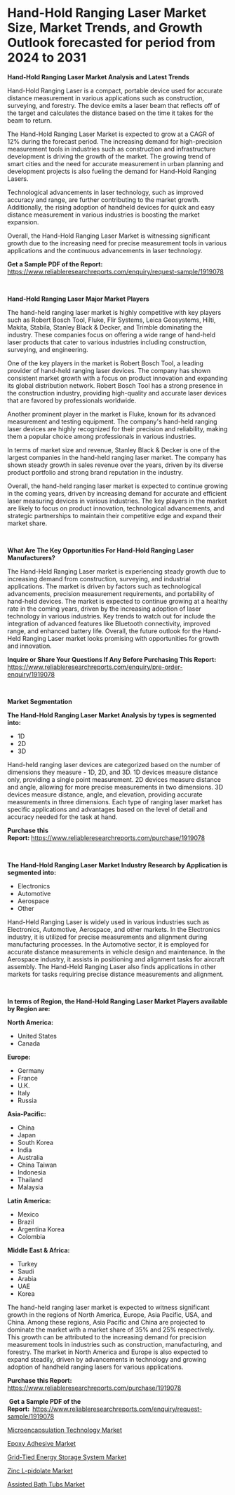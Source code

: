 <p><h1>Hand-Hold Ranging Laser Market Size, Market Trends, and Growth Outlook forecasted for period from 2024 to 2031</h1></p><p><strong>Hand-Hold Ranging Laser Market Analysis and Latest Trends</strong></p>
<p><p>Hand-Hold Ranging Laser is a compact, portable device used for accurate distance measurement in various applications such as construction, surveying, and forestry. The device emits a laser beam that reflects off of the target and calculates the distance based on the time it takes for the beam to return.</p><p>The Hand-Hold Ranging Laser Market is expected to grow at a CAGR of 12% during the forecast period. The increasing demand for high-precision measurement tools in industries such as construction and infrastructure development is driving the growth of the market. The growing trend of smart cities and the need for accurate measurement in urban planning and development projects is also fueling the demand for Hand-Hold Ranging Lasers.</p><p>Technological advancements in laser technology, such as improved accuracy and range, are further contributing to the market growth. Additionally, the rising adoption of handheld devices for quick and easy distance measurement in various industries is boosting the market expansion.</p><p>Overall, the Hand-Hold Ranging Laser Market is witnessing significant growth due to the increasing need for precise measurement tools in various applications and the continuous advancements in laser technology.</p></p>
<p><strong>Get a Sample PDF of the Report:&nbsp;</strong> <a href="https://www.reliableresearchreports.com/enquiry/request-sample/1919078">https://www.reliableresearchreports.com/enquiry/request-sample/1919078</a></p>
<p>&nbsp;</p>
<p><strong>Hand-Hold Ranging Laser Major Market Players</strong></p>
<p><p>The hand-held ranging laser market is highly competitive with key players such as Robert Bosch Tool, Fluke, Flir Systems, Leica Geosystems, Hilti, Makita, Stabila, Stanley Black & Decker, and Trimble dominating the industry. These companies focus on offering a wide range of hand-held laser products that cater to various industries including construction, surveying, and engineering.</p><p>One of the key players in the market is Robert Bosch Tool, a leading provider of hand-held ranging laser devices. The company has shown consistent market growth with a focus on product innovation and expanding its global distribution network. Robert Bosch Tool has a strong presence in the construction industry, providing high-quality and accurate laser devices that are favored by professionals worldwide.</p><p>Another prominent player in the market is Fluke, known for its advanced measurement and testing equipment. The company's hand-held ranging laser devices are highly recognized for their precision and reliability, making them a popular choice among professionals in various industries.</p><p>In terms of market size and revenue, Stanley Black & Decker is one of the largest companies in the hand-held ranging laser market. The company has shown steady growth in sales revenue over the years, driven by its diverse product portfolio and strong brand reputation in the industry.</p><p>Overall, the hand-held ranging laser market is expected to continue growing in the coming years, driven by increasing demand for accurate and efficient laser measuring devices in various industries. The key players in the market are likely to focus on product innovation, technological advancements, and strategic partnerships to maintain their competitive edge and expand their market share.</p></p>
<p>&nbsp;</p>
<p><strong>What Are The Key Opportunities For Hand-Hold Ranging Laser Manufacturers?</strong></p>
<p><p>The Hand-Held Ranging Laser market is experiencing steady growth due to increasing demand from construction, surveying, and industrial applications. The market is driven by factors such as technological advancements, precision measurement requirements, and portability of hand-held devices. The market is expected to continue growing at a healthy rate in the coming years, driven by the increasing adoption of laser technology in various industries. Key trends to watch out for include the integration of advanced features like Bluetooth connectivity, improved range, and enhanced battery life. Overall, the future outlook for the Hand-Held Ranging Laser market looks promising with opportunities for growth and innovation.</p></p>
<p><strong>Inquire or Share Your Questions If Any Before Purchasing This Report:</strong> <a href="https://www.reliableresearchreports.com/enquiry/pre-order-enquiry/1919078">https://www.reliableresearchreports.com/enquiry/pre-order-enquiry/1919078</a></p>
<p>&nbsp;</p>
<p><strong>Market Segmentation</strong></p>
<p><strong>The Hand-Hold Ranging Laser Market Analysis by types is segmented into:</strong></p>
<p><ul><li>1D</li><li>2D</li><li>3D</li></ul></p>
<p><p>Hand-held ranging laser devices are categorized based on the number of dimensions they measure - 1D, 2D, and 3D. 1D devices measure distance only, providing a single point measurement. 2D devices measure distance and angle, allowing for more precise measurements in two dimensions. 3D devices measure distance, angle, and elevation, providing accurate measurements in three dimensions. Each type of ranging laser market has specific applications and advantages based on the level of detail and accuracy needed for the task at hand.</p></p>
<p><strong>Purchase this Report:&nbsp;</strong><a href="https://www.reliableresearchreports.com/purchase/1919078">https://www.reliableresearchreports.com/purchase/1919078</a></p>
<p>&nbsp;</p>
<p><strong>The Hand-Hold Ranging Laser Market Industry Research by Application is segmented into:</strong></p>
<p><ul><li>Electronics</li><li>Automotive</li><li>Aerospace</li><li>Other</li></ul></p>
<p><p>Hand-Held Ranging Laser is widely used in various industries such as Electronics, Automotive, Aerospace, and other markets. In the Electronics industry, it is utilized for precise measurements and alignment during manufacturing processes. In the Automotive sector, it is employed for accurate distance measurements in vehicle design and maintenance. In the Aerospace industry, it assists in positioning and alignment tasks for aircraft assembly. The Hand-Held Ranging Laser also finds applications in other markets for tasks requiring precise distance measurements and alignment.</p></p>
<p>&nbsp;</p>
<p><strong>In terms of Region, the Hand-Hold Ranging Laser Market Players available by Region are:</strong></p>
<p>
    <p> <strong> North America: </strong>
        <ul>
            <li>United States</li>
            <li>Canada</li>
        </ul>
        </p> 
    <p> <strong> Europe: </strong>
        <ul>
            <li>Germany</li>
            <li>France</li>
            <li>U.K.</li>
            <li>Italy</li>
            <li>Russia</li>
        </ul>
        </p> 
    <p> <strong> Asia-Pacific: </strong>
        <ul>
            <li>China</li>
            <li>Japan</li>
            <li>South Korea</li>
            <li>India</li>
            <li>Australia</li>
            <li>China Taiwan</li>
            <li>Indonesia</li>
            <li>Thailand</li>
            <li>Malaysia</li>
        </ul>
        </p> 
    <p> <strong> Latin America: </strong>
        <ul>
            <li>Mexico</li>
            <li>Brazil</li>
            <li>Argentina Korea</li>
            <li>Colombia</li>
        </ul>
        </p> 
    <p> <strong> Middle East & Africa: </strong>
        <ul>
            <li>Turkey</li>
            <li>Saudi</li>
            <li>Arabia</li>
            <li>UAE</li>
            <li>Korea</li>
        </ul>
    </p>
    </p>
<p><p>The hand-held ranging laser market is expected to witness significant growth in the regions of North America, Europe, Asia Pacific, USA, and China. Among these regions, Asia Pacific and China are projected to dominate the market with a market share of 35% and 25% respectively. This growth can be attributed to the increasing demand for precision measurement tools in industries such as construction, manufacturing, and forestry. The market in North America and Europe is also expected to expand steadily, driven by advancements in technology and growing adoption of handheld ranging lasers for various applications.</p></p>
<p><strong>Purchase this Report: </strong><a href="https://www.reliableresearchreports.com/purchase/1919078">https://www.reliableresearchreports.com/purchase/1919078</a></p>
<p>&nbsp;<strong>Get a Sample PDF of the Report:&nbsp;&nbsp;</strong><a href="https://www.reliableresearchreports.com/enquiry/request-sample/1919078">https://www.reliableresearchreports.com/enquiry/request-sample/1919078</a></p>
<p><strong></strong></p>
<p><p><a href="https://view.publitas.com/reportprime-1/microencapsulation-technology-market-dynamics-2024-2031-also-about-its-market-trends-projections-and-opportunities/">Microencapsulation Technology Market</a></p><p><a href="https://view.publitas.com/reportprime-1/epoxy-adhesive-market-size-furnishes-valuable-information-encompassing-market-share-market-trends-and-projections-spanning-from-2024-to-2031/">Epoxy Adhesive Market</a></p><p><a href="https://three-jumbo-f6d.notion.site/Global-Grid-Tied-Energy-Storage-System-Market-Size-and-Market-Trends-Insights-and-Projections-from--1d3700af833e4bab9e4c3396893185a5">Grid-Tied Energy Storage System Market</a></p><p><a href="https://zircon-bluebell-299.notion.site/Zinc-L-pidolate-Market-Growth-Market-Trends-COVID-19-Impact-and-Forecasts-for-period-from-2024--f7de47b43fb14120ae41efc842bae30d">Zinc L-pidolate Market</a></p><p><a href="https://fearless-okapi-6c8.notion.site/Assisted-Bath-Tubs-Market-Furnish-Information-about-Market-Size-Market-Share-Market-Dynamics-and--665c7d8951894749ab7f3117cf9f5017">Assisted Bath Tubs Market</a></p></p>